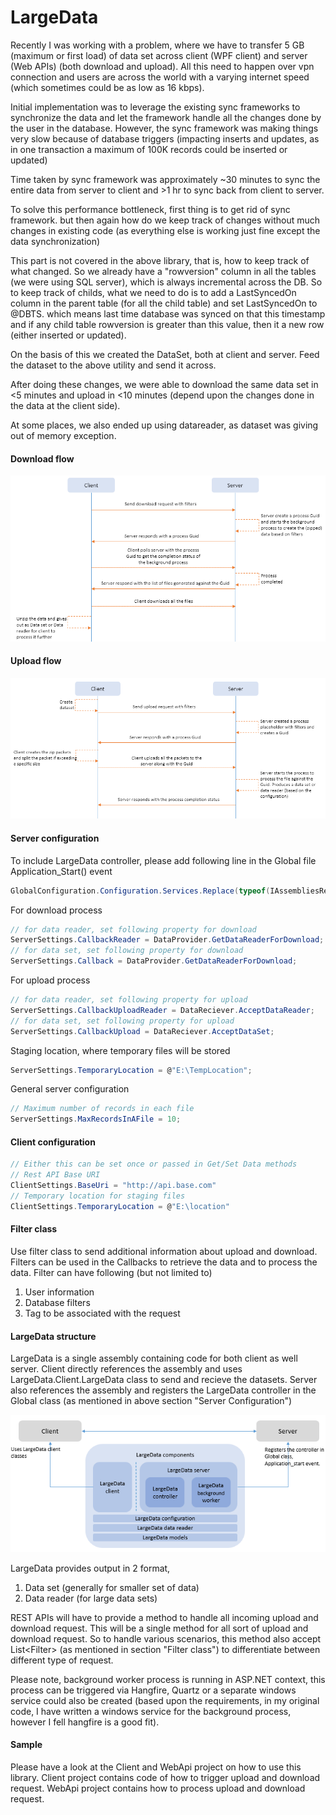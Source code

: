# LargeData

Recently I was working with a problem, where we have to transfer 5 GB (maximum or first load) of data set across client (WPF client) and server (Web APIs) (both download and upload). All this need to happen over vpn connection and users are across the world with a varying internet speed (which sometimes could be as low as 16 kbps).

Initial implementation was to leverage the existing sync frameworks to synchronize the data and let the framework handle all the changes done by the user in the database. However, the sync framework was making things very slow because of database triggers (impacting inserts and updates, as in one transaction a maximum of 100K records could be inserted or updated)

Time taken by sync framework was approximately ~30 minutes to sync the entire data from server to client and  >1 hr to sync back from client to server.

To solve this performance bottleneck, first thing is to get rid of sync framework. but then again how do we keep track of changes without much changes in existing code (as everything else is working just fine except the data synchronization)

This part is not covered in the above library, that is, how to keep track of what changed.
So we already have a "rowversion" column in all the tables (we were using SQL server), which is always incremental across the DB. So to keep track of childs, what we need to do is to add a LastSyncedOn column in the parent table (for all the child table) and set LastSyncedOn to @DBTS. which means last time database was synced on that this timestamp and if any child table rowversion is greater than this value, then it a new row (either inserted or updated).

On the basis of this we created the DataSet, both at client and server. Feed the dataset to the above utility and send it across. 

After doing these changes, we were able to download the same data set in &lt;5 minutes and upload in &lt;10 minutes (depend upon the changes done in the data at the client side).

At some places, we also ended up using datareader, as dataset was giving out of memory exception.

#### Download flow

![Download process](https://raw.githubusercontent.com/lokeshlal/LargeData/master/download_process.png)

#### Upload flow

![Upload process](https://raw.githubusercontent.com/lokeshlal/LargeData/master/upload_process.png)


#### Server configuration

To include LargeData controller, please add following line in the Global file Application_Start() event

```csharp
GlobalConfiguration.Configuration.Services.Replace(typeof(IAssembliesResolver), new AssemblyResolver());
```

For download process

```csharp
// for data reader, set following property for download
ServerSettings.CallbackReader = DataProvider.GetDataReaderForDownload;
// for data set, set following property for download
ServerSettings.Callback = DataProvider.GetDataReaderForDownload;
```

For upload process

```csharp
// for data reader, set following property for upload
ServerSettings.CallbackUploadReader = DataReciever.AcceptDataReader;
// for data set, set following property for upload
ServerSettings.CallbackUpload = DataReciever.AcceptDataSet;
```

Staging location, where temporary files will be stored
```csharp
ServerSettings.TemporaryLocation = @"E:\TempLocation";
```

General server configuration
```csharp
// Maximum number of records in each file
ServerSettings.MaxRecordsInAFile = 10;
```

#### Client configuration

```csharp
// Either this can be set once or passed in Get/Set Data methods
// Rest API Base URI
ClientSettings.BaseUri = "http://api.base.com"
// Temporary location for staging files
ClientSettings.TemporaryLocation = @"E:\location"
```

#### Filter class

Use filter class to send additional information about upload and download.
Filters can be used in the Callbacks to retrieve the data and to process the data. Filter can have following (but not limited to)
1. User information
2. Database filters
3. Tag to be associated with the request

#### LargeData structure

LargeData is a single assembly containing code for both client as well server. 
Client directly references the assembly and uses LargeData.Client.LargeData class to send and recieve the datasets.
Server also references the assembly and registers the LargeData controller in the Global class (as mentioned in above section "Server Configuration")

![LargeData Structure](https://raw.githubusercontent.com/lokeshlal/LargeData/master/largedata_structure.png)

LargeData provides output in 2 format, 
1. Data set (generally for smaller set of data) 
2. Data reader (for large data sets)

REST APIs will have to provide a method to handle all incoming upload and download request. This will be a single method for all sort of upload and download request. So to handle various scenarios, this method also accept List&lt;Filter&gt; (as mentioned in section "Filter class") to differentiate between different type of request.

Please note, background worker process is running in ASP.NET context, this process can be triggered via Hangfire, Quartz or a separate windows service could also be created (based upon the requirements, in my original code, I have written a windows service for the background process, however I fell hangfire is a good fit).

#### Sample

Please have a look at the Client and WebApi project on how to use this library.
Client project contains code of how to trigger upload and download request.
WebApi project contains how to process upload and download request.
